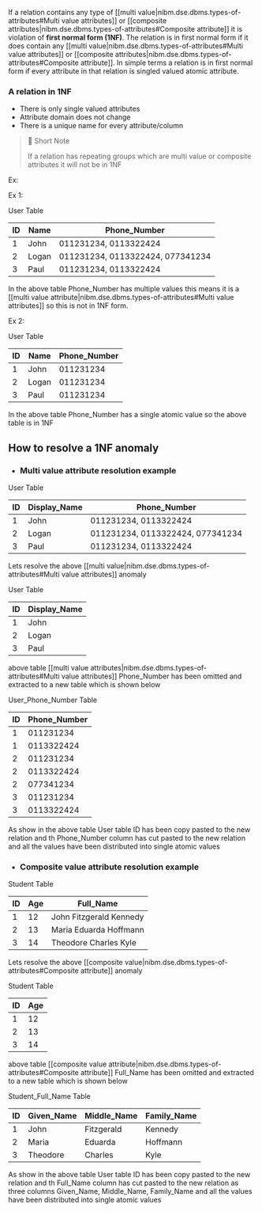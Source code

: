 
If a relation contains any type of [[multi value|nibm.dse.dbms.types-of-attributes#Multi value attributes]] or [[composite attributes|nibm.dse.dbms.types-of-attributes#Composite attribute]] it is violation of **first normal form (1NF)**. The relation is in first normal form if it does contain any [[multi value|nibm.dse.dbms.types-of-attributes#Multi value attributes]] or [[composite attributes|nibm.dse.dbms.types-of-attributes#Composite attribute]]. In simple terms a relation is in first normal form if every attribute in that relation is singled valued atomic attribute.

### A relation in 1NF

- There is only single valued attributes
- Attribute domain does not change
- There is a unique name for every attribute/column

>💫 Short Note
>
> If a relation has repeating groups which are multi value or composite attributes it will not be in 1NF

Ex:

Ex 1:

User Table

|ID|Name|Phone_Number|
|---|---|---|
| 1|John|011231234, 0113322424|
| 2|Logan|011231234, 0113322424, 077341234|
| 3|Paul|011231234, 0113322424|

In the above table Phone_Number has multiple values this means it is a [[multi value attribute|nibm.dse.dbms.types-of-attributes#Multi value attributes]] so this is not in 1NF form.

Ex 2:

User Table

|ID|Name|Phone_Number|
|---|---|---|
| 1|John|011231234|
| 2|Logan|011231234|
| 3|Paul|011231234|

In the above table Phone_Number has a single atomic value so the above table is in 1NF

## How to resolve a 1NF anomaly

- ### Multi value attribute resolution example

User Table

|ID|Display_Name|Phone_Number|
|---|---|---|
| 1|John|011231234, 0113322424|
| 2|Logan|011231234, 0113322424, 077341234|
| 3|Paul|011231234, 0113322424|

Lets resolve the above [[multi value|nibm.dse.dbms.types-of-attributes#Multi value attributes]] anomaly

User Table

|ID|Display_Name|
|---|---|
| 1|John|
| 2|Logan|
| 3|Paul|

above table [[multi value attributes|nibm.dse.dbms.types-of-attributes#Multi value attributes]] Phone_Number has been omitted and extracted to a new table which is shown below

User_Phone_Number Table

|ID|Phone_Number|
|---|---|
| 1|011231234|
| 1|0113322424|
| 2|011231234|
| 2|0113322424|
| 2|077341234|
| 3|011231234|
| 3|0113322424|

As show in the above table User table ID has been copy pasted to the new relation and th Phone_Number column has cut pasted to the new relation and all the values have been distributed into single atomic values

- ### Composite value attribute resolution example

Student Table

|ID|Age|Full_Name|
|---|---|---|
| 1|12|John Fitzgerald Kennedy|
| 2|13|Maria Eduarda Hoffmann|
| 3|14|Theodore Charles Kyle|

Lets resolve the above [[composite value|nibm.dse.dbms.types-of-attributes#Composite attribute]] anomaly

Student Table

|ID|Age|
|---|---|
| 1|12|
| 2|13|
| 3|14|

above table [[composite value attribute|nibm.dse.dbms.types-of-attributes#Composite attribute]] Full_Name has been omitted and extracted to a new table which is shown below

Student_Full_Name Table

|ID|Given_Name|Middle_Name|Family_Name|
|---|---|---|---|
| 1|John|Fitzgerald|Kennedy|
| 2|Maria|Eduarda|Hoffmann|
| 3|Theodore|Charles|Kyle|

As show in the above table User table ID has been copy pasted to the new relation and th Full_Name column has cut pasted to the new relation as three columns Given_Name, Middle_Name, Family_Name and all the values have been distributed into single atomic values
